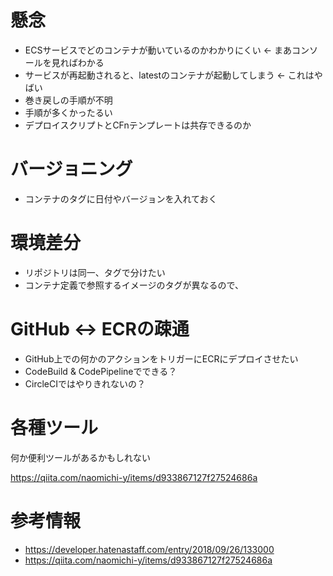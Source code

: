 
# 懸念
 - ECSサービスでどのコンテナが動いているのかわかりにくい <- まあコンソールを見ればわかる
 - サービスが再起動されると、latestのコンテナが起動してしまう <- これはやばい
 - 巻き戻しの手順が不明
 - 手順が多くかったるい
 - デプロイスクリプトとCFnテンプレートは共存できるのか

# バージョニング

 - コンテナのタグに日付やバージョンを入れておく

# 環境差分

 - リポジトリは同一、タグで分けたい
 - コンテナ定義で参照するイメージのタグが異なるので、

# GitHub <-> ECRの疎通
 - GitHub上での何かのアクションをトリガーにECRにデプロイさせたい
 - CodeBuild & CodePipelineでできる？
 - CircleCIではやりきれないの？

# 各種ツール

何か便利ツールがあるかもしれない

https://qiita.com/naomichi-y/items/d933867127f27524686a

# 参考情報
 - https://developer.hatenastaff.com/entry/2018/09/26/133000
 - https://qiita.com/naomichi-y/items/d933867127f27524686a
